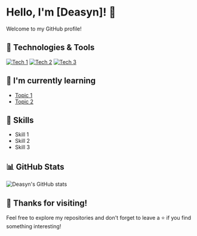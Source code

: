 # Hello, I'm [Deasyn]! 👋

Welcome to my GitHub profile!

## 🔧 Technologies & Tools

[![Tech 1](https://img.shields.io/badge/Tech1-Tool1-success?style=for-the-badge)](https://example.com)
[![Tech 2](https://img.shields.io/badge/Tech2-Tool2-blue?style=for-the-badge)](https://example.com)
[![Tech 3](https://img.shields.io/badge/Tech3-Tool3-orange?style=for-the-badge)](https://example.com)

## 🌱 I'm currently learning

- [Topic 1](#)
- [Topic 2](#)

## 💼 Skills

- Skill 1
- Skill 2
- Skill 3

## 📊 GitHub Stats

![Deasyn's GitHub stats](https://github-readme-stats.vercel.app/api?username=D3asyn&show_icons=true&theme=radical)

## 🎉 Thanks for visiting!

Feel free to explore my repositories and don't forget to leave a ⭐️ if you find something interesting!
